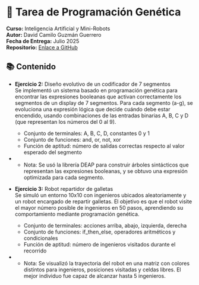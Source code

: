 # 🧬 Tarea de Programación Genética
**Curso:** Inteligencia Artificial y Mini-Robots  
**Autor:** David Camilo Guzmán Guerrero  
**Fecha de Entrega:** Julio 2025  
**Repositorio:** [Enlace a GitHub](https://github.com/lmao813/Tarea_ProgramacionGenetica) 

## 📚 Contenido

- **Ejercicio 2:** Diseño evolutivo de un codificador de 7 segmentos  
Se implementó un sistema basado en programación genética para encontrar las expresiones booleanas que activan correctamente los segmentos de un display de 7 segmentos.
Para cada segmento (a-g), se evoluciona una expresión lógica que decide cuándo debe estar encendido, usando combinaciones de las entradas binarias A, B, C y D (que representan los números del 0 al 9).

  - Conjunto de terminales: A, B, C, D, constantes 0 y 1
  - Conjunto de funciones: and, or, not, xor
  - Función de aptitud: número de salidas correctas respecto al valor esperado del segmento

- * Nota: Se usó la librería DEAP para construir árboles sintácticos que representan las expresiones booleanas, y se obtuvo una expresión optimizada para cada segmento.

- **Ejercicio 3:** Robot repartidor de galletas  
Se simuló un entorno 10x10 con ingenieros ubicados aleatoriamente y un robot encargado de repartir galletas. El objetivo es que el robot visite el mayor número posible de ingenieros en 50 pasos, aprendiendo su comportamiento mediante programación genética.

  - Conjunto de terminales: acciones arriba, abajo, izquierda, derecha
  - Conjunto de funciones: if_then_else, operadores aritméticos y condicionales
  - Función de aptitud: número de ingenieros visitados durante el recorrido

- * Nota: Se visualizó la trayectoria del robot en una matriz con colores distintos para ingenieros, posiciones visitadas y celdas libres. El mejor individuo fue capaz de alcanzar hasta 5 ingenieros.

